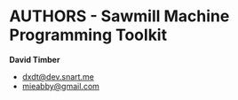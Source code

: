 # AUTHORS - Sawmill Machine Programming Toolkit

**David Timber**
* dxdt@dev.snart.me
* mieabby@gmail.com

